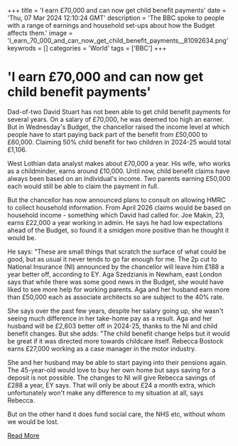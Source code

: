 +++
title = 'I earn £70,000 and can now get child benefit payments'
date = 'Thu, 07 Mar 2024 12:10:24 GMT'
description = 'The BBC spoke to people with a range of earnings and household set-ups about how the Budget affects them.'
image = 'I_earn_70_000_and_can_now_get_child_benefit_payments__81092634.png'
keywrods =  []
categories = 'World'
tags = ['BBC']
+++

# 'I earn £70,000 and can now get child benefit payments'

Dad-of-two David Stuart has not been able to get child benefit payments for several years.
On a salary of £70,000, he was deemed too high an earner.
But in Wednesday's Budget, the chancellor raised the income level at which people have to start paying back part of the benefit from £50,000 to £60,000.
Claiming 50% child benefit for two children in 2024-25 would total £1,106.

West Lothian data analyst makes about £70,000 a year.
His wife, who works as a childminder, earns around £10,000.
Until now, child benefit claims have always been based on an individual's income.
Two parents earning £50,000 each would still be able to claim the payment in full.

But the chancellor has now announced plans to consult on allowing HMRC to collect household information.
From April 2026 claims would be based on household income - something which David had called for.
Joe Makin, 23, earns £22,000 a year working in admin.
He says he had low expectations ahead of the Budget, so found it a smidgen more positive than he thought it would be.

He says: <bb>"These are small things that scratch the surface of what could be good, but as usual it never tends to go far enough for me.
The 2p cut to National Insurance (NI) announced by the chancellor will leave him £188 a year better off, according to EY.
Aga Szedzianis in Newham, east London says that while there was some good news in the Budget, she would have liked to see more help for working parents.
Aga and her husband earn more than £50,000 each as associate architects so are subject to the 40% rate.

She says over the past few years, despite her salary going up, she wasn<bb>'t seeing much difference in her take-home pay as a result.
Aga and her husband will be £2,603 better off in 2024-25, thanks to the NI and child benefit changes.
But she adds: <bb>"The child benefit change helps but it would be great if it was directed more towards childcare itself.
Rebecca Bostock earns £27,000 working as a case manager in the motor industry.

She and her husband may be able to start paying into their pensions again.
The 45-year-old would love to buy her own home but says saving for a deposit is not possible.
The changes to NI will give Rebecca savings of £288 a year, EY says.
That will only be about £24 a month extra, which unfortunately won<bb>'t make any difference to my situation at all, says Rebecca.

But on the other hand it does fund social care, the NHS etc, without whom we would be lost.


[Read More](https://www.bbc.co.uk/news/business-68448107)
